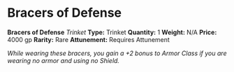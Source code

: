 # Bracers of Defense

**Bracers of Defense**
_Trinket_
**Type:** Trinket
**Quantity:** 1
**Weight:** N/A
**Price:** 4000 gp
**Rarity:** Rare
**Attunement:** Requires Attunement

*While wearing these bracers, you gain a +2 bonus to Armor Class if you are wearing no armor and using no Shield.*